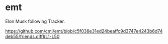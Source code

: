 # emt
Elon Musk following Tracker.

https://github.com/cmj/emt/blob/c5f038e31ed24beaffc9d3747e4243b6d74deb55/friends.diff#L1-L50
